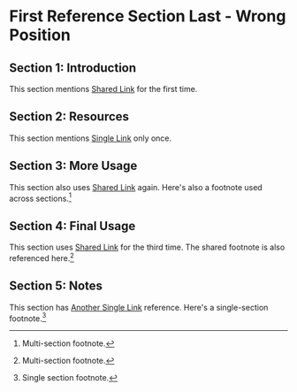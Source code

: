 # First Reference Section Last - Wrong Position

## Section 1: Introduction

This section mentions [Shared Link] for the first time.

## Section 2: Resources

This section mentions [Single Link] only once.

## Section 3: More Usage

This section also uses [Shared Link] again.
Here's also a footnote used across sections.[^multi-footnote]

## Section 4: Final Usage  

This section uses [Shared Link] for the third time.
The shared footnote is also referenced here.[^multi-footnote]

## Section 5: Notes

This section has [Another Single Link] reference.
Here's a single-section footnote.[^single-footnote]

[Single Link]: https://example.com/single
[Another Single Link]: https://example.com/another-single
[Shared Link]: https://example.com/shared

[^single-footnote]: Single section footnote.
[^multi-footnote]: Multi-section footnote.
